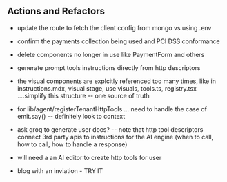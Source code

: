 ## Actions and Refactors


- update the route to fetch the client config from mongo vs using .env
- confirm the payments collection being used and PCI DSS conformance
- delete components no longer in use like PaymentForm and others
- generate prompt tools instructions directly from http descriptors
- the visual components are explcitly referenced too many times, like in instructions.mdx,
visual stage, use visuals, tools.ts, registry.tsx ....simplify this structure -- one source of truth

- for lib/agent/registerTenantHttpTools ... need to handle the case of emit.say()
-- definitely look to context 

- ask groq to generate user docs?
-- note that http tool descriptors connect 3rd party apis to instructions for the AI engine (when to call, how to call, how to handle a response)

- will need a an AI editor to create http tools for user

- blog with an inviation - TRY IT
